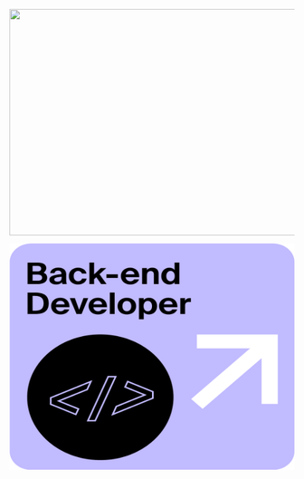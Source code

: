 <p align=center>
  <a href="url"><img src="https://media.giphy.com/media/heIX5HfWgEYlW/giphy.gif" align="center" height="400" width="600" ></a>
</p>
<p align=center>
  <a href="url"><img src="https://github.com/xaer981/xaer981/blob/main/Image.png" align="center" height="400"width="600" ></a>
</p>
